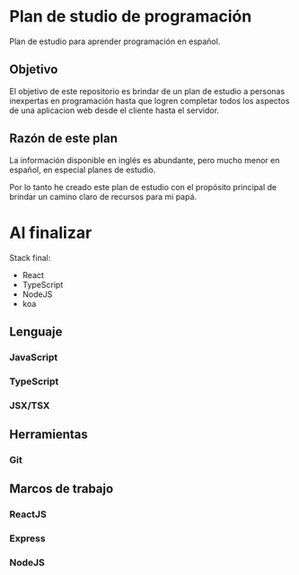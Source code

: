 # Plan de studio de programación
Plan de estudio para aprender programación en español.


## Objetivo 
El objetivo de este repositorio es brindar de un plan de estudio a personas inexpertas en programación hasta que logren completar todos los aspectos de una aplicacion web desde el cliente hasta el servidor.

## Razón de este plan
La información disponible en inglés es abundante, pero mucho menor en español, en especial planes de estudio.

Por lo tanto he creado este plan de estudio con el propósito principal de brindar un camino claro de recursos para mi papá.

# Al finalizar
Stack final:
- React
- TypeScript
- NodeJS
- koa

## Lenguaje

### JavaScript
### TypeScript
### JSX/TSX

## Herramientas
### Git

## Marcos de trabajo

### ReactJS
### Express
### NodeJS
